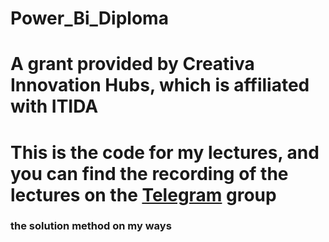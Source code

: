 # Power_Bi_Diploma
<div>
    <h1>A grant provided by Creativa Innovation Hubs, which is affiliated with ITIDA</h1>
    <h1>This is the code for my lectures, and you can find the recording of the lectures on the <a href="https://t.me/+KaHzQw7wwDs5MWY0">Telegram</a> group</h1>
    <h3>the solution method on my ways</h3>
</div>